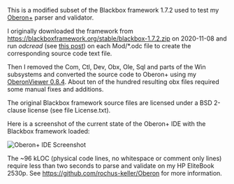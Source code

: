 This is a modified subset of the Blackbox framework 1.7.2 used to test my [Oberon+](https://github.com/rochus-keller/Oberon/blob/master/documentation/The_Programming_Language_Oberon%2B.adoc) parser and validator.

I originally downloaded the framework from https://blackboxframework.org/stable/blackbox-1.7.2.zip on 2020-11-08 and run *odcread* (see [this post](https://community.blackboxframework.org/viewtopic.php?f=32&t=272&p=1760&hilit=odcread#p1760)) on each Mod/*.odc file to create the corresponding source code text file.

Then I removed the Com, Ctl, Dev, Obx, Ole, Sql and parts of the Win subsystems and converted the source code to Oberon+ using my [OberonViewer 0.8.4](https://github.com/rochus-keller/Oberon#code-browser-features). About ten of the hundred resulting obx files required some manual fixes and additions.

The original Blackbox framework source files are licensed under a BSD 2-clause license (see file License.txt).

Here is a screenshot of the current state of the Oberon+ IDE with the Blackbox framework loaded:

![Oberon+ IDE Screenshot](http://software.rochus-keller.info/screenshot_obx_ide_0.1.png)

The ~96 kLOC (physical code lines, no whitespace or comment only lines) require less than two seconds to parse and validate on my HP EliteBook 2530p. See https://github.com/rochus-keller/Oberon for more information.
